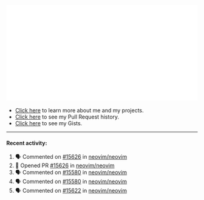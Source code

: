 ![My GitHub Metrics](https://raw.githubusercontent.com/seandewar/seandewar/master/github-metrics.svg)

- [Click here](https://seandewar.github.io/) to learn more about me and my projects.
- [Click here](https://github.com/search?p=1&q=author%3Aseandewar+is%3Apr) to see my Pull Request history.
- [Click here](https://gist.github.com/seandewar) to see my Gists.

---

#### Recent activity:

<!--START_SECTION:activity-->
1. 🗣 Commented on [#15626](https://github.com/neovim/neovim/issues/15626) in [neovim/neovim](https://github.com/neovim/neovim)
2. 💪 Opened PR [#15626](https://github.com/neovim/neovim/pull/15626) in [neovim/neovim](https://github.com/neovim/neovim)
3. 🗣 Commented on [#15580](https://github.com/neovim/neovim/issues/15580) in [neovim/neovim](https://github.com/neovim/neovim)
4. 🗣 Commented on [#15580](https://github.com/neovim/neovim/issues/15580) in [neovim/neovim](https://github.com/neovim/neovim)
5. 🗣 Commented on [#15622](https://github.com/neovim/neovim/issues/15622) in [neovim/neovim](https://github.com/neovim/neovim)
<!--END_SECTION:activity-->
